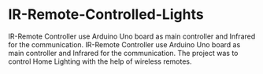 # IR-Remote-Controlled-Lights
IR-Remote Controller use Arduino Uno board as main controller and Infrared for the communication. 
IR-Remote Controller use Arduino Uno board as main controller and
Infrared for the communication. The project was to control Home Lighting
with the help of wireless remotes.
